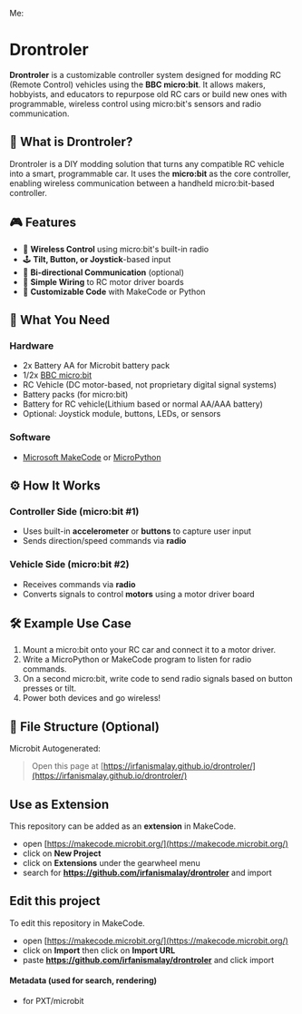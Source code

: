 Me:
# Drontroler

**Drontroler** is a customizable controller system designed for modding RC (Remote Control) vehicles using the **BBC micro:bit**. It allows makers, hobbyists, and educators to repurpose old RC cars or build new ones with programmable, wireless control using micro:bit's sensors and radio communication.

## 🚗 What is Drontroler?

Drontroler is a DIY modding solution that turns any compatible RC vehicle into a smart, programmable car. It uses the **micro:bit** as the core controller, enabling wireless communication between a handheld micro:bit-based controller.

## 🎮 Features

- 📡 **Wireless Control** using micro:bit's built-in radio
- 🕹️ **Tilt, Button, or Joystick**-based input
- 🔄 **Bi-directional Communication** (optional)
- 🔌 **Simple Wiring** to RC motor driver boards
- 🧠 **Customizable Code** with MakeCode or Python

## 🧰 What You Need

### Hardware

- 2x Battery AA for Microbit battery pack
- 1/2x [BBC micro:bit](https://microbit.org/)
- RC Vehicle (DC motor-based, not proprietary digital signal systems)
- Battery packs (for micro:bit)
- Battery for RC vehicle(Lithium based or normal AA/AAA battery)
- Optional: Joystick module, buttons, LEDs, or sensors

### Software

- [Microsoft MakeCode](https://makecode.microbit.org/) or [MicroPython](https://python.microbit.org/)

## ⚙️ How It Works

### Controller Side (micro:bit #1)

- Uses built-in **accelerometer** or **buttons** to capture user input
- Sends direction/speed commands via **radio**

### Vehicle Side (micro:bit #2)

- Receives commands via **radio**
- Converts signals to control **motors** using a motor driver board

## 🛠️ Example Use Case

1. Mount a micro:bit onto your RC car and connect it to a motor driver.
2. Write a MicroPython or MakeCode program to listen for radio commands.
3. On a second micro:bit, write code to send radio signals based on button presses or tilt.
4. Power both devices and go wireless!

## 📁 File Structure (Optional)


Microbit Autogenerated:
> Open this page at [https://irfanismalay.github.io/drontroler/](https://irfanismalay.github.io/drontroler/)

## Use as Extension

This repository can be added as an **extension** in MakeCode.

* open [https://makecode.microbit.org/](https://makecode.microbit.org/)
* click on **New Project**
* click on **Extensions** under the gearwheel menu
* search for **https://github.com/irfanismalay/drontroler** and import

## Edit this project

To edit this repository in MakeCode.

* open [https://makecode.microbit.org/](https://makecode.microbit.org/)
* click on **Import** then click on **Import URL**
* paste **https://github.com/irfanismalay/drontroler** and click import

#### Metadata (used for search, rendering)

* for PXT/microbit
<script src="https://makecode.com/gh-pages-embed.js"></script><script>makeCodeRender("{{ site.makecode.home_url }}", "{{ site.github.owner_name }}/{{ site.github.repository_name }}");</script>
